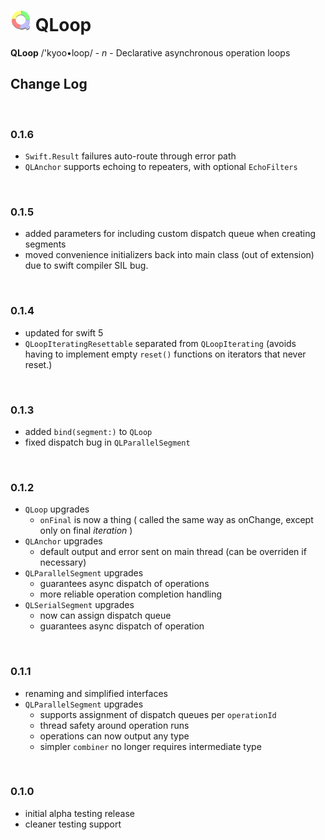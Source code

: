 # ![qloop](icon.png) QLoop

**QLoop** /'kyoo•loop/ - *n* - Declarative asynchronous operation loops

## Change Log


<br />

### 0.1.6

- `Swift.Result` failures auto-route through error path
- `QLAnchor` supports echoing to repeaters, with optional `EchoFilters`

<br />

### 0.1.5

- added parameters for including custom dispatch queue when creating segments
- moved convenience initializers back into main class (out of extension) due to swift
  compiler SIL bug.

<br />

### 0.1.4

- updated for swift 5
- `QLoopIteratingResettable` separated from `QLoopIterating`
  (avoids having to implement empty `reset()` functions on iterators that
  never reset.)

<br />

### 0.1.3

- added `bind(segment:)` to `QLoop`
- fixed dispatch bug in `QLParallelSegment`


<br />

### 0.1.2

- `QLoop` upgrades
  - `onFinal` is now a thing ( called the same way as onChange, except only on final *iteration* )
- `QLAnchor` upgrades
  - default output and error sent on main thread (can be overriden if necessary)
- `QLParallelSegment` upgrades
  - guarantees async dispatch of operations
  - more reliable operation completion handling
- `QLSerialSegment` upgrades
  - now can assign dispatch queue
  - guarantees async dispatch of operation


<br />

### 0.1.1

 - renaming and simplified interfaces
 - `QLParallelSegment` upgrades
   - supports assignment of dispatch queues per `operationId`
   - thread safety around operation runs
   - operations can now output any type
   - simpler `combiner` no longer requires intermediate type


<br />

### 0.1.0

 - initial alpha testing release
 - cleaner testing support

<br />
